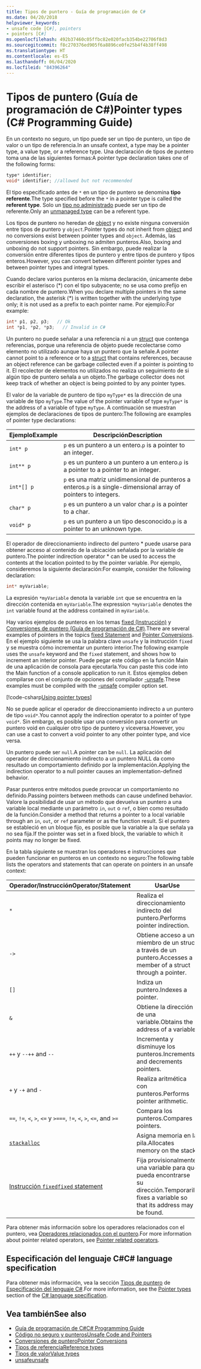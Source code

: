 ```yaml
---
title: Tipos de puntero - Guía de programación de C#
ms.date: 04/20/2018
helpviewer_keywords:
- unsafe code [C#], pointers
- pointers [C#]
ms.openlocfilehash: 492b37460c05ffbc82e020facb354be22706f8d3
ms.sourcegitcommit: f8c270376ed905f6a8896ce0fe25b4f4b38ff498
ms.translationtype: HT
ms.contentlocale: es-ES
ms.lasthandoff: 06/04/2020
ms.locfileid: "84396264"
---
```

# <a name="pointer-types-c-programming-guide"></a><span data-ttu-id="5cae4-102">Tipos de puntero (Guía de programación de C#)</span><span class="sxs-lookup"><span data-stu-id="5cae4-102">Pointer types (C# Programming Guide)</span></span>

<span data-ttu-id="5cae4-103">En un contexto no seguro, un tipo puede ser un tipo de puntero, un tipo de valor o un tipo de referencia.</span><span class="sxs-lookup"><span data-stu-id="5cae4-103">In an unsafe context, a type may be a pointer type, a value type, or a reference type.</span></span> <span data-ttu-id="5cae4-104">Una declaración de tipos de puntero toma una de las siguientes formas:</span><span class="sxs-lookup"><span data-stu-id="5cae4-104">A pointer type declaration takes one of the following forms:</span></span>

``` csharp
type* identifier;
void* identifier; //allowed but not recommended
```

<span data-ttu-id="5cae4-105">El tipo especificado antes de `*` en un tipo de puntero se denomina **tipo referente**.</span><span class="sxs-lookup"><span data-stu-id="5cae4-105">The type specified before the `*` in a pointer type is called the **referent type**.</span></span> <span data-ttu-id="5cae4-106">Solo un [tipo no administrado](../../language-reference/builtin-types/unmanaged-types.md) puede ser un tipo de referente.</span><span class="sxs-lookup"><span data-stu-id="5cae4-106">Only an [unmanaged type](../../language-reference/builtin-types/unmanaged-types.md) can be a referent type.</span></span>

<span data-ttu-id="5cae4-107">Los tipos de puntero no heredan de [object](../../language-reference/builtin-types/reference-types.md) y no existe ninguna conversión entre tipos de puntero y `object`.</span><span class="sxs-lookup"><span data-stu-id="5cae4-107">Pointer types do not inherit from [object](../../language-reference/builtin-types/reference-types.md) and no conversions exist between pointer types and `object`.</span></span> <span data-ttu-id="5cae4-108">Además, las conversiones boxing y unboxing no admiten punteros.</span><span class="sxs-lookup"><span data-stu-id="5cae4-108">Also, boxing and unboxing do not support pointers.</span></span> <span data-ttu-id="5cae4-109">Sin embargo, puede realizar la conversión entre diferentes tipos de puntero y entre tipos de puntero y tipos enteros.</span><span class="sxs-lookup"><span data-stu-id="5cae4-109">However, you can convert between different pointer types and between pointer types and integral types.</span></span>

<span data-ttu-id="5cae4-110">Cuando declare varios punteros en la misma declaración, únicamente debe escribir el asterisco (\*) con el tipo subyacente; no se usa como prefijo en cada nombre de puntero.</span><span class="sxs-lookup"><span data-stu-id="5cae4-110">When you declare multiple pointers in the same declaration, the asterisk (\*) is written together with the underlying type only; it is not used as a prefix to each pointer name.</span></span> <span data-ttu-id="5cae4-111">Por ejemplo:</span><span class="sxs-lookup"><span data-stu-id="5cae4-111">For example:</span></span>

```csharp
int* p1, p2, p3;   // Ok
int *p1, *p2, *p3;   // Invalid in C#
```

<span data-ttu-id="5cae4-112">Un puntero no puede señalar a una referencia ni a un [struct](../../language-reference/builtin-types/struct.md) que contenga referencias, porque una referencia de objeto puede recolectarse como elemento no utilizado aunque haya un puntero que la señale.</span><span class="sxs-lookup"><span data-stu-id="5cae4-112">A pointer cannot point to a reference or to a [struct](../../language-reference/builtin-types/struct.md) that contains references, because an object reference can be garbage collected even if a pointer is pointing to it.</span></span> <span data-ttu-id="5cae4-113">El recolector de elementos no utilizados no realiza un seguimiento de si algún tipo de puntero señala a un objeto.</span><span class="sxs-lookup"><span data-stu-id="5cae4-113">The garbage collector does not keep track of whether an object is being pointed to by any pointer types.</span></span>

<span data-ttu-id="5cae4-114">El valor de la variable de puntero de tipo `myType*` es la dirección de una variable de tipo `myType`.</span><span class="sxs-lookup"><span data-stu-id="5cae4-114">The value of the pointer variable of type `myType*` is the address of a variable of type `myType`.</span></span> <span data-ttu-id="5cae4-115">A continuación se muestran ejemplos de declaraciones de tipos de puntero:</span><span class="sxs-lookup"><span data-stu-id="5cae4-115">The following are examples of pointer type declarations:</span></span>

|<span data-ttu-id="5cae4-116">Ejemplo</span><span class="sxs-lookup"><span data-stu-id="5cae4-116">Example</span></span>|<span data-ttu-id="5cae4-117">Descripción</span><span class="sxs-lookup"><span data-stu-id="5cae4-117">Description</span></span>|
|-------------|-----------------|
|`int* p`|<span data-ttu-id="5cae4-118">`p` es un puntero a un entero.</span><span class="sxs-lookup"><span data-stu-id="5cae4-118">`p` is a pointer to an integer.</span></span>|
|`int** p`|<span data-ttu-id="5cae4-119">`p` es un puntero a un puntero a un entero.</span><span class="sxs-lookup"><span data-stu-id="5cae4-119">`p` is a pointer to a pointer to an integer.</span></span>|
|`int*[] p`|<span data-ttu-id="5cae4-120">`p` es una matriz unidimensional de punteros a enteros.</span><span class="sxs-lookup"><span data-stu-id="5cae4-120">`p` is a single-dimensional array of pointers to integers.</span></span>|
|`char* p`|<span data-ttu-id="5cae4-121">`p` es un puntero a un valor char.</span><span class="sxs-lookup"><span data-stu-id="5cae4-121">`p` is a pointer to a char.</span></span>|
|`void* p`|<span data-ttu-id="5cae4-122">`p` es un puntero a un tipo desconocido.</span><span class="sxs-lookup"><span data-stu-id="5cae4-122">`p` is a pointer to an unknown type.</span></span>|

<span data-ttu-id="5cae4-123">El operador de direccionamiento indirecto del puntero \* puede usarse para obtener acceso al contenido de la ubicación señalada por la variable de puntero.</span><span class="sxs-lookup"><span data-stu-id="5cae4-123">The pointer indirection operator \* can be used to access the contents at the location pointed to by the pointer variable.</span></span> <span data-ttu-id="5cae4-124">Por ejemplo, consideremos la siguiente declaración:</span><span class="sxs-lookup"><span data-stu-id="5cae4-124">For example, consider the following declaration:</span></span>

```csharp
int* myVariable;
```

<span data-ttu-id="5cae4-125">La expresión `*myVariable` denota la variable `int` que se encuentra en la dirección contenida en `myVariable`.</span><span class="sxs-lookup"><span data-stu-id="5cae4-125">The expression `*myVariable` denotes the `int` variable found at the address contained in `myVariable`.</span></span>

<span data-ttu-id="5cae4-126">Hay varios ejemplos de punteros en los temas [fixed (Instrucción)](../../language-reference/keywords/fixed-statement.md) y [Conversiones de puntero (Guía de programación de C#)](./pointer-conversions.md).</span><span class="sxs-lookup"><span data-stu-id="5cae4-126">There are several examples of pointers in the topics [fixed Statement](../../language-reference/keywords/fixed-statement.md) and [Pointer Conversions](./pointer-conversions.md).</span></span> <span data-ttu-id="5cae4-127">En el ejemplo siguiente se usa la palabra clave `unsafe` y la instrucción `fixed` y se muestra cómo incrementar un puntero interior.</span><span class="sxs-lookup"><span data-stu-id="5cae4-127">The following example uses the `unsafe` keyword and the `fixed` statement, and shows how to increment an interior pointer.</span></span>  <span data-ttu-id="5cae4-128">Puede pegar este código en la función Main de una aplicación de consola para ejecutarla.</span><span class="sxs-lookup"><span data-stu-id="5cae4-128">You can paste this code into the Main function of a console application to run it.</span></span> <span data-ttu-id="5cae4-129">Estos ejemplos deben compilarse con el conjunto de opciones del compilador [-unsafe](../../language-reference/compiler-options/unsafe-compiler-option.md).</span><span class="sxs-lookup"><span data-stu-id="5cae4-129">These examples must be compiled with the [-unsafe](../../language-reference/compiler-options/unsafe-compiler-option.md) compiler option set.</span></span>

[!code-csharp[Using pointer types](snippets/FixedKeywordExamples.cs#5)]

<span data-ttu-id="5cae4-130">No se puede aplicar el operador de direccionamiento indirecto a un puntero de tipo `void*`.</span><span class="sxs-lookup"><span data-stu-id="5cae4-130">You cannot apply the indirection operator to a pointer of type `void*`.</span></span> <span data-ttu-id="5cae4-131">Sin embargo, es posible usar una conversión para convertir un puntero void en cualquier otro tipo de puntero y viceversa.</span><span class="sxs-lookup"><span data-stu-id="5cae4-131">However, you can use a cast to convert a void pointer to any other pointer type, and vice versa.</span></span>

<span data-ttu-id="5cae4-132">Un puntero puede ser `null`.</span><span class="sxs-lookup"><span data-stu-id="5cae4-132">A pointer can be `null`.</span></span> <span data-ttu-id="5cae4-133">La aplicación del operador de direccionamiento indirecto a un puntero NULL da como resultado un comportamiento definido por la implementación.</span><span class="sxs-lookup"><span data-stu-id="5cae4-133">Applying the indirection operator to a null pointer causes an implementation-defined behavior.</span></span>

<span data-ttu-id="5cae4-134">Pasar punteros entre métodos puede provocar un comportamiento no definido.</span><span class="sxs-lookup"><span data-stu-id="5cae4-134">Passing pointers between methods can cause undefined behavior.</span></span> <span data-ttu-id="5cae4-135">Valore la posibilidad de usar un método que devuelva un puntero a una variable local mediante un parámetro `in`, `out` o `ref`, o bien como resultado de la función.</span><span class="sxs-lookup"><span data-stu-id="5cae4-135">Consider a method that returns a pointer to a local variable through an `in`, `out`, or `ref` parameter or as the function result.</span></span> <span data-ttu-id="5cae4-136">Si el puntero se estableció en un bloque fijo, es posible que la variable a la que señala ya no sea fija.</span><span class="sxs-lookup"><span data-stu-id="5cae4-136">If the pointer was set in a fixed block, the variable to which it points may no longer be fixed.</span></span>

<span data-ttu-id="5cae4-137">En la tabla siguiente se muestran los operadores e instrucciones que pueden funcionar en punteros en un contexto no seguro:</span><span class="sxs-lookup"><span data-stu-id="5cae4-137">The following table lists the operators and statements that can operate on pointers in an unsafe context:</span></span>

|<span data-ttu-id="5cae4-138">Operador/Instrucción</span><span class="sxs-lookup"><span data-stu-id="5cae4-138">Operator/Statement</span></span>|<span data-ttu-id="5cae4-139">Usar</span><span class="sxs-lookup"><span data-stu-id="5cae4-139">Use</span></span>|
|-------------------------|---------|
|`*`|<span data-ttu-id="5cae4-140">Realiza el direccionamiento indirecto del puntero.</span><span class="sxs-lookup"><span data-stu-id="5cae4-140">Performs pointer indirection.</span></span>|
|`->`|<span data-ttu-id="5cae4-141">Obtiene acceso a un miembro de un struct a través de un puntero.</span><span class="sxs-lookup"><span data-stu-id="5cae4-141">Accesses a member of a struct through a pointer.</span></span>|
|`[]`|<span data-ttu-id="5cae4-142">Indiza un puntero.</span><span class="sxs-lookup"><span data-stu-id="5cae4-142">Indexes a pointer.</span></span>|
|`&`|<span data-ttu-id="5cae4-143">Obtiene la dirección de una variable.</span><span class="sxs-lookup"><span data-stu-id="5cae4-143">Obtains the address of a variable.</span></span>|
|<span data-ttu-id="5cae4-144">`++` y `--`</span><span class="sxs-lookup"><span data-stu-id="5cae4-144">`++` and `--`</span></span>|<span data-ttu-id="5cae4-145">Incrementa y disminuye los punteros.</span><span class="sxs-lookup"><span data-stu-id="5cae4-145">Increments and decrements pointers.</span></span>|
|<span data-ttu-id="5cae4-146">`+` y `-`</span><span class="sxs-lookup"><span data-stu-id="5cae4-146">`+` and `-`</span></span>|<span data-ttu-id="5cae4-147">Realiza aritmética con punteros.</span><span class="sxs-lookup"><span data-stu-id="5cae4-147">Performs pointer arithmetic.</span></span>|
|<span data-ttu-id="5cae4-148">`==`, `!=`, `<`, `>`, `<=` y `>=`</span><span class="sxs-lookup"><span data-stu-id="5cae4-148">`==`, `!=`, `<`, `>`, `<=`, and `>=`</span></span>|<span data-ttu-id="5cae4-149">Compara los punteros.</span><span class="sxs-lookup"><span data-stu-id="5cae4-149">Compares pointers.</span></span>|
|[`stackalloc`](../../language-reference/operators/stackalloc.md)|<span data-ttu-id="5cae4-150">Asigna memoria en la pila.</span><span class="sxs-lookup"><span data-stu-id="5cae4-150">Allocates memory on the stack.</span></span>|
|[<span data-ttu-id="5cae4-151">Instrucción `fixed`</span><span class="sxs-lookup"><span data-stu-id="5cae4-151">`fixed` statement</span></span>](../../language-reference/keywords/fixed-statement.md)|<span data-ttu-id="5cae4-152">Fija provisionalmente una variable para que pueda encontrarse su dirección.</span><span class="sxs-lookup"><span data-stu-id="5cae4-152">Temporarily fixes a variable so that its address may be found.</span></span>|

<span data-ttu-id="5cae4-153">Para obtener más información sobre los operadores relacionados con el puntero, vea [Operadores relacionados con el puntero](../../language-reference/operators/pointer-related-operators.md).</span><span class="sxs-lookup"><span data-stu-id="5cae4-153">For more information about pointer related operators, see [Pointer related operators](../../language-reference/operators/pointer-related-operators.md).</span></span>

## <a name="c-language-specification"></a><span data-ttu-id="5cae4-154">Especificación del lenguaje C#</span><span class="sxs-lookup"><span data-stu-id="5cae4-154">C# language specification</span></span>

<span data-ttu-id="5cae4-155">Para obtener más información, vea la sección [Tipos de puntero](~/_csharplang/spec/unsafe-code.md#pointer-types) de [Especificación del lenguaje C#](~/_csharplang/spec/introduction.md).</span><span class="sxs-lookup"><span data-stu-id="5cae4-155">For more information, see the [Pointer types](~/_csharplang/spec/unsafe-code.md#pointer-types) section of the [C# language specification](~/_csharplang/spec/introduction.md).</span></span>

## <a name="see-also"></a><span data-ttu-id="5cae4-156">Vea también</span><span class="sxs-lookup"><span data-stu-id="5cae4-156">See also</span></span>

- [<span data-ttu-id="5cae4-157">Guía de programación de C#</span><span class="sxs-lookup"><span data-stu-id="5cae4-157">C# Programming Guide</span></span>](../index.md)
- [<span data-ttu-id="5cae4-158">Código no seguro y punteros</span><span class="sxs-lookup"><span data-stu-id="5cae4-158">Unsafe Code and Pointers</span></span>](index.md)
- [<span data-ttu-id="5cae4-159">Conversiones de puntero</span><span class="sxs-lookup"><span data-stu-id="5cae4-159">Pointer Conversions</span></span>](pointer-conversions.md)
- [<span data-ttu-id="5cae4-160">Tipos de referencia</span><span class="sxs-lookup"><span data-stu-id="5cae4-160">Reference types</span></span>](../../language-reference/keywords/reference-types.md)
- [<span data-ttu-id="5cae4-161">Tipos de valor</span><span class="sxs-lookup"><span data-stu-id="5cae4-161">Value types</span></span>](../../language-reference/builtin-types/value-types.md)
- [<span data-ttu-id="5cae4-162">unsafe</span><span class="sxs-lookup"><span data-stu-id="5cae4-162">unsafe</span></span>](../../language-reference/keywords/unsafe.md)
